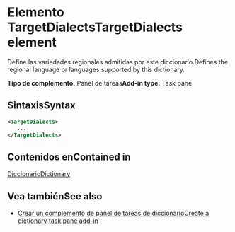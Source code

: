 # <a name="targetdialects-element"></a><span data-ttu-id="fbe43-101">Elemento TargetDialects</span><span class="sxs-lookup"><span data-stu-id="fbe43-101">TargetDialects element</span></span>

<span data-ttu-id="fbe43-102">Define las variedades regionales admitidas por este diccionario.</span><span class="sxs-lookup"><span data-stu-id="fbe43-102">Defines the regional language or languages supported by this dictionary.</span></span>

<span data-ttu-id="fbe43-103">**Tipo de complemento:** Panel de tareas</span><span class="sxs-lookup"><span data-stu-id="fbe43-103">**Add-in type:** Task pane</span></span>

## <a name="syntax"></a><span data-ttu-id="fbe43-104">Sintaxis</span><span class="sxs-lookup"><span data-stu-id="fbe43-104">Syntax</span></span>

```XML
<TargetDialects>
   ...
</TargetDialects>
```

## <a name="contained-in"></a><span data-ttu-id="fbe43-105">Contenidos en</span><span class="sxs-lookup"><span data-stu-id="fbe43-105">Contained in</span></span>

[<span data-ttu-id="fbe43-106">Diccionario</span><span class="sxs-lookup"><span data-stu-id="fbe43-106">Dictionary</span></span>](dictionary.md)

## <a name="see-also"></a><span data-ttu-id="fbe43-107">Vea también</span><span class="sxs-lookup"><span data-stu-id="fbe43-107">See also</span></span>

- [<span data-ttu-id="fbe43-108">Crear un complemento de panel de tareas de diccionario</span><span class="sxs-lookup"><span data-stu-id="fbe43-108">Create a dictionary task pane add-in</span></span>](https://docs.microsoft.com/office/dev/add-ins/word/dictionary-task-pane-add-ins)
    
